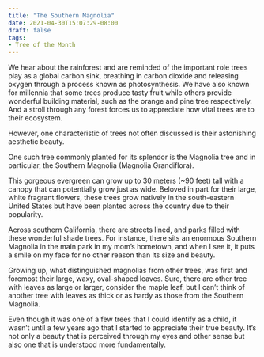 ```yaml
---
title: "The Southern Magnolia"
date: 2021-04-30T15:07:29-08:00
draft: false
tags:
- Tree of the Month
---
```


<insert cover photo>

We hear about the rainforest and are reminded of the important role trees play as a global carbon sink, breathing in carbon dioxide and releasing oxygen through a process known as photosynthesis. We have also known for millennia that some trees produce tasty fruit while others provide wonderful building material, such as the orange and pine tree respectively. 
And a stroll through any forest forces us to appreciate how vital trees are to their ecosystem.

However, one characteristic of trees not often discussed is their astonishing aesthetic beauty.

One such tree commonly planted for its splendor is the Magnolia tree and in particular, the Southern Magnolia (Magnolia Grandiflora). 

This gorgeous evergreen can grow up to 30 meters (~90 feet) tall with a canopy that can potentially grow just as wide. Beloved in part for their large, white fragrant flowers, these trees grow natively in the south-eastern United States but have been planted across the country due to their popularity. 

Across southern California, there are streets lined, and parks filled with these wonderful shade trees. For instance, there sits an enormous Southern Magnolia in the main park in my mom’s hometown, and when I see it, it puts a smile on my face for no other reason than its size and beauty. 

Growing up, what distinguished magnolias from other trees, was first and foremost their large, waxy, oval-shaped leaves. Sure, there are other tree with leaves as large or larger, consider the maple leaf, but I can’t think of another tree with leaves as thick or as hardy as those from the Southern Magnolia. 

Even though it was one of a few trees that I could identify as a child, it wasn’t until a few years ago that I started to appreciate their true beauty. It’s not only a beauty that is perceived through my eyes and other sense but also one that is understood more fundamentally. 
